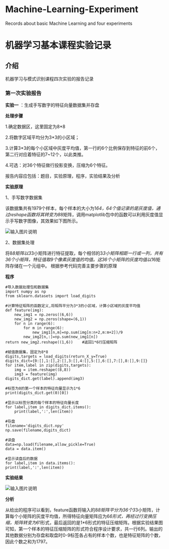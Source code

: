 # Machine-Learning-Experiment
Records about basic Machine Learning and four experiments
# 机器学习基本课程实验记录

## 介绍
机器学习与模式识别课程四次实验的报告记录

### 第一次实验报告
 **实验一** ：生成手写数字的特征向量数据集并存盘

 **处理步骤** 

1.确定数据区，这里固定为8*8
    
2.将数字区域平均分为3*3的小区域；
    
3.计算3*3的每个小区域中灰度平均值，第一行的6个比例保存到特征的前6个，第二行对应着特征的7~12个，以此类推。
    
4.可选：对36个特征做行投影变换，压缩为6个特征。
    
报告内容应包括：题目，实验原理，程序，实验结果及分析

 **实验原理** 

1、手写数字数据集

该数据集共有1979个样本，每个样本的大小为1*64，64个值记录的是灰度值，通过reshape函数将其转变为8*8矩阵，调用matplotlib包中的函数可以利用灰度值显示手写数字图像，其效果如下图所示。

![输入图片说明](https://images.gitee.com/uploads/images/2021/0316/161507_efa7edf7_8794964.png "屏幕截图.png")

2、数据集处理

将8*8矩阵以3*3小矩阵进行特征提取，每个相邻的3*3小矩阵相距一行或一列，共有36个小矩阵，特征值取9个像素灰度值的均值。这36个小矩阵的灰度均值以1*6矩阵存储在一个元组中。
根据参考代码完善主要步骤的原理

 **程序** 

```
#导入数据处理包和数据集
import numpy as np
from sklearn.datasets import load_digits

#计算特征矩阵的函数定义,将矩阵平分为3*3的小区域，计算小区域的灰度平均值
def feature(img):
    new_img1 = np.zeros((6,6))
    new_img2 = np.zeros(shape=(6,1))
    for n in range(6):
        for m in range(6):
            new_img1[n,m]=np.sum(img[n:n+2,m:m+2])/9
        new_img2[n,:]=np.sum(new_img1[n])
return new_img2.reshape((1,6))    #返回1*6行压缩矩阵

#赋值数据集，固定为8*8
digits,targets = load_digits(return_X_y=True)
digits_dict={0:[],1:[],2:[],3:[],4:[],5:[],6:[],7:[],8:[],9:[]}
for item,label in zip(digits,targets):
    img = item.reshape((8,8))
    img3 = feature(img)
digits_dict.get(label).append(img3)

#标签为0的第一个样本的特征向量显示为1*6
print(digits_dict.get(0)[0])

#显示以标签分类的每个样本的特征向量长度
for label,item in digits_dict.items():
    print(label,':',len(item))

#存盘
filename='digits_dict.npy'
np.save(filename,digits_dict)

#读盘
data=np.load(filename,allow_pickle=True)
data = data.item()

#显示读盘后的数据
for label,item in data.items():
print(label,':',len(item))
```

 **实验结果** 

![输入图片说明](https://images.gitee.com/uploads/images/2021/0316/160119_bbbc80dc_8794964.png "屏幕截图.png")

 **分析** 

从给出的程序可以看到，feature函数将输入的8*8矩阵平分为36个3*3小矩阵，计算每个小矩阵的灰度平均值，所得特征向量矩阵应为6*6形式，再经过行变换压缩，矩阵转变为6*1形式，最后返回的是1*6形式的特征压缩矩阵。根据实验结果图可知，第一个样本的特征压缩矩阵的形式符合程序设计要求，共一行6列。输出的其他数据分别为存盘和取盘时0-9标签各占有的样本个数，也是特征矩阵的个数，因此个数之和为1797。
